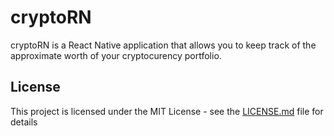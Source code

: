 # cryptoRN

cryptoRN is a React Native application that allows you to keep track of the approximate worth of your cryptocurency portfolio.

## License

This project is licensed under the MIT License - see the [LICENSE.md](LICENSE.md) file for details

